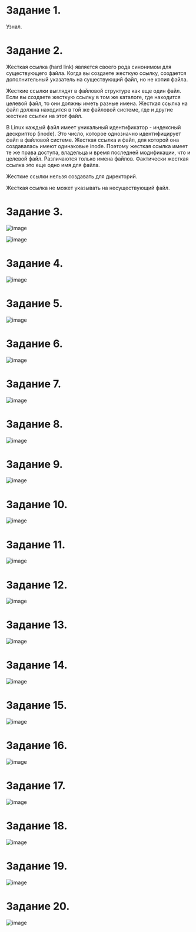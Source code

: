 Задание 1.
==================

Узнал.

Задание 2.
==================

Жесткая ссылка (hard link) является своего рода синонимом для существующего файла. Когда вы создаете жесткую ссылку, создается дополнительный указатель на существующий файл, но не копия файла.

Жесткие ссылки выглядят в файловой структуре как еще один файл. Если вы создаете жесткую ссылку в том же каталоге, где находится целевой файл, то они должны иметь разные имена. Жесткая ссылка на файл должна находится в той же файловой системе, где и другие жесткие ссылки на этот файл.

В Linux каждый файл имеет уникальный идентификатор - индексный дескриптор (inode). Это число, которое однозначно идентифицирует файл в файловой системе. Жесткая ссылка и файл, для которой она создавалась имеют одинаковые inode. Поэтому жесткая ссылка имеет те же права доступа, владельца и время последней модификации, что и целевой файл. Различаются только имена файлов. Фактически жесткая ссылка это еще одно имя для файла.

Жесткие ссылки нельзя создавать для директорий.

Жесткая ссылка не может указывать на несуществующий файл.

Задание 3.
=================

![image](https://user-images.githubusercontent.com/60341565/143405314-eb344039-8df5-4e47-94ec-8173794932bf.png)

![image](https://user-images.githubusercontent.com/60341565/143405992-b304d690-2a2f-4423-a10e-496e595b1706.png)

Задание 4.
================

![image](https://user-images.githubusercontent.com/60341565/143418260-61be545f-0f40-40c3-8c96-e2b9080b7cad.png)

Задание 5.
===============

![image](https://user-images.githubusercontent.com/60341565/143419180-f6f369f0-6eca-4a21-bca0-a6c9dd087397.png)

Задание 6.
==============

![image](https://user-images.githubusercontent.com/60341565/143420841-c1463f2c-76de-484c-9fb2-582e1f5d2fc1.png)

Задание 7.
==============

![image](https://user-images.githubusercontent.com/60341565/143421040-0f650558-ca2a-45ca-8f23-fca58c3b64ae.png)

Задание 8.
==============

![image](https://user-images.githubusercontent.com/60341565/143422459-3a342ae9-3576-4859-a1c6-7cf9a6a37fa1.png)

Задание 9.
==============

![image](https://user-images.githubusercontent.com/60341565/143422919-1620bb0a-6f4d-4b47-9473-e4a9d81015f6.png)

Задание 10.
==============

![image](https://user-images.githubusercontent.com/60341565/143456406-6ae1a1ee-630e-4abb-a11a-8f1cfee478e5.png)

Задание 11.
=============

![image](https://user-images.githubusercontent.com/60341565/143456641-91bb43c0-57f1-4e12-aaa9-46b428435453.png)

Задание 12.
=============

![image](https://user-images.githubusercontent.com/60341565/143456879-58924d19-3f88-4fc5-be1e-0e3efed9ab58.png)

Задание 13.
===============

![image](https://user-images.githubusercontent.com/60341565/143457305-aed2b9c2-bf94-4d0d-bbd4-f13eb0e3771f.png)

Задание 14.
===============

![image](https://user-images.githubusercontent.com/60341565/143457474-a73d52cd-2715-4794-bd50-8375e7562154.png)

Задание 15.
=================

![image](https://user-images.githubusercontent.com/60341565/143457668-1af693c0-e6cc-4c68-99ce-4a52aebfdcd1.png)

Задание 16.
=================

![image](https://user-images.githubusercontent.com/60341565/143458243-6f8d6af1-7650-416a-8fcf-b98ce65833ec.png)

Задание 17.
=================

![image](https://user-images.githubusercontent.com/60341565/143459763-8a807dbc-e164-4950-a7d1-4af5fe916f62.png)

Задание 18.
================

![image](https://user-images.githubusercontent.com/60341565/143460014-4bdba538-9327-49b5-aada-cf4dbb934697.png)

Задание 19.
=================

![image](https://user-images.githubusercontent.com/60341565/143460143-40719b02-b971-45a4-8c28-4c416590a9b5.png)

Задание 20.
================

![image](https://user-images.githubusercontent.com/60341565/143460407-e1f27349-3ce5-4117-9bdf-67a8077106ab.png)
